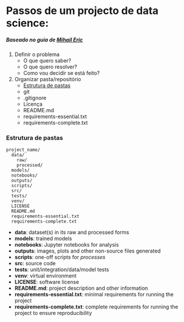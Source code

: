 # Passos de um projecto de data science:
##### Baseado no guia de [Mihail Eric](https://www.mihaileric.com/posts/setting-up-a-machine-learning-project/)

1. Definir o problema
	- O que quero saber?
 	- O que quero resolver?
 	- Como vou decidir se está feito?
2. Organizar pasta/repositório
	- [Estrutura de pastas](#estrutura-de-pastas)
	- git
	- .gitignore
	- Licença
	- README.md
	- requirements-essential.txt
	- requirements-complete.txt

### Estrutura de pastas
```
project_name/
  data/
    raw/
    processed/
  models/
  notebooks/
  outputs/
  scripts/
  src/
  tests/
  venv/
  LICENSE
  README.md
  requirements-essential.txt
  requirements-complete.txt
```

- **data**: dataset(s) in its raw and processed forms
- **models**: trained models
- **notebooks**: Jupyter notebooks for analysis
- **outputs**: images, plots and other non-source files generated
- **scripts**: one-off scripts for *processes*
- **src**: source code
- **tests**: unit/integration/data/model tests
- **venv**: virtual environment
- **LICENSE**: software license
- **README.md**: project description and other information
- **requirements-essential.txt**: minimal requirements for running the project
- **requirements-complete.txt**: complete requirements for running the project to ensure reproducibility
